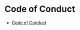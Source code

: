 # Code of Conduct

- [Code of Conduct](http://github.com/invertase/meta/blob/master/CODE_OF_CONDUCT.md)
